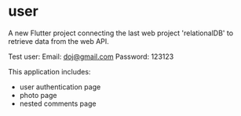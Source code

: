 # user

A new Flutter project connecting the last web project 'relationalDB' to retrieve data from the web API.

Test user:
Email: doj@gmail.com
Password: 123123

This application includes:
- user authentication page
- photo page
- nested comments page
